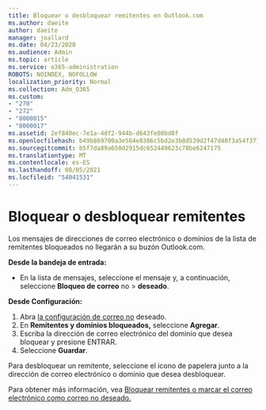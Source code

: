 ```yaml
---
title: Bloquear o desbloquear remitentes en Outlook.com
ms.author: daeite
author: daeite
manager: joallard
ms.date: 04/23/2020
ms.audience: Admin
ms.topic: article
ms.service: o365-administration
ROBOTS: NOINDEX, NOFOLLOW
localization_priority: Normal
ms.collection: Adm_O365
ms.custom:
- "270"
- "272"
- "8000015"
- "8000017"
ms.assetid: 2ef840ec-7e1a-4df2-944b-d643fe08bd8f
ms.openlocfilehash: b49b869700a3e564e0386c5bd2e3b8d539d2f47d48f3a54f3718c770ccc9a0bd
ms.sourcegitcommit: b5f7da89a650d2915dc652449623c78be6247175
ms.translationtype: MT
ms.contentlocale: es-ES
ms.lasthandoff: 08/05/2021
ms.locfileid: "54041531"
---
```

# <a name="block-or-unblock-senders"></a>Bloquear o desbloquear remitentes

Los mensajes de direcciones de correo electrónico o dominios de la lista de remitentes bloqueados no llegarán a su buzón Outlook.com.

**Desde la bandeja de entrada:**

- En la lista de mensajes, seleccione el mensaje y, a continuación, seleccione **Bloqueo de correo** no  >  **deseado**.

**Desde Configuración:**

1. Abra [la configuración de correo no](https://outlook.live.com/mail/options/mail/junkEmail) deseado.
2. En **Remitentes y dominios bloqueados,** seleccione **Agregar**.
3. Escriba la dirección de correo electrónico del dominio que desea bloquear y presione ENTRAR.
4. Seleccione **Guardar**.

Para desbloquear un remitente, seleccione el icono de papelera junto a la dirección de correo electrónico o dominio que desea desbloquear.

Para obtener más información, vea [Bloquear remitentes o marcar el correo electrónico como correo no deseado.](https://support.office.com/article/a3ece97b-82f8-4a5e-9ac3-e92fa6427ae4?wt.mc_id=Office_Outlook_com_Alchemy)